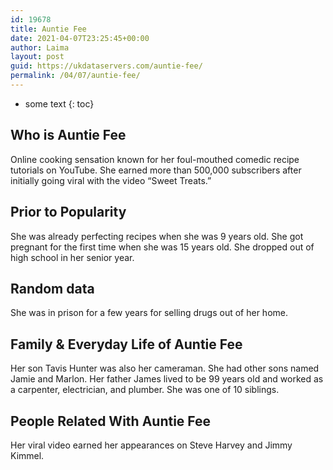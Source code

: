 ```yaml
---
id: 19678
title: Auntie Fee
date: 2021-04-07T23:25:45+00:00
author: Laima
layout: post
guid: https://ukdataservers.com/auntie-fee/
permalink: /04/07/auntie-fee/
---
```


* some text
{: toc}


## Who is Auntie Fee
                  
                  
                  
Online cooking sensation known for her foul-mouthed comedic recipe tutorials on YouTube. She earned more than 500,000 subscribers after initially going viral with the video &#8220;Sweet Treats.&#8221;
                  
              
            
              
            
                
                
                
## Prior to Popularity
                  
                  
                  
She was already perfecting recipes when she was 9 years old. She got pregnant for the first time when she was 15 years old. She dropped out of high school in her senior year.
                  
              
            
              
            
                
                
                
## Random data
                  
                  
                  
She was in prison for a few years for selling drugs out of her home.
                  
              
            
              
            
                
                
                
## Family & Everyday Life of Auntie Fee
                  
                  
                  
Her son Tavis Hunter was also her cameraman. She had other sons named Jamie and Marlon. Her father James lived to be 99 years old and worked as a carpenter, electrician, and plumber. She was one of 10 siblings.
                  
              
            
              
            
                
                
                
## People Related With Auntie Fee
                  
                  
                  
Her viral video earned her appearances on Steve Harvey and Jimmy Kimmel.
                  
              
            
              
            
                
              
            
              
              
            
            
              
            
          
          
          